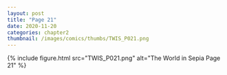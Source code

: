 ```yaml
---
layout: post
title: "Page 21"
date: 2020-11-20
categories: chapter2
thumbnail: /images/comics/thumbs/TWIS_P021.png
---
```


{% include figure.html src="TWIS_P021.png" alt="The World in Sepia Page 21" %}
